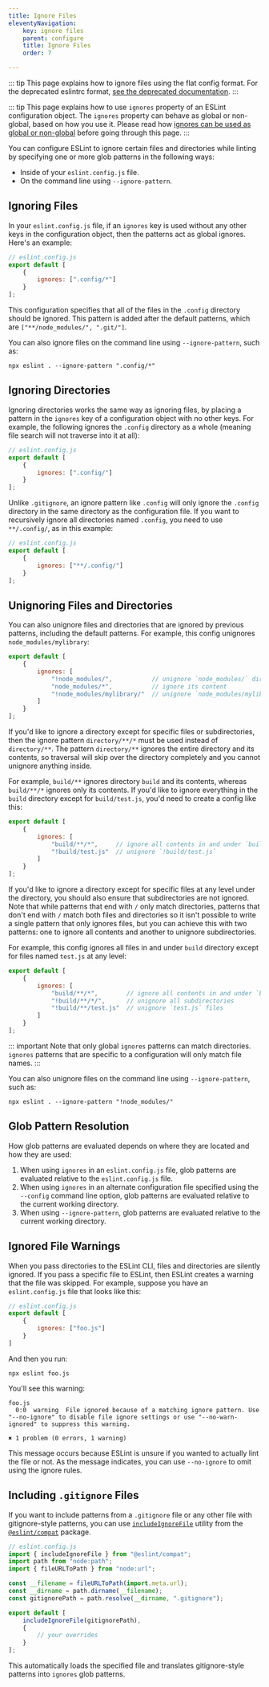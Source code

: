 ```yaml
---
title: Ignore Files
eleventyNavigation:
    key: ignore files
    parent: configure
    title: Ignore Files
    order: 7

---
```


::: tip
This page explains how to ignore files using the flat config format. For the deprecated eslintrc format, [see the deprecated documentation](ignore-deprecated).
:::

::: tip
This page explains how to use `ignores` property of an ESLint configuration object. The `ignores` property can behave as global or non-global, based on how you use it. Please read how [ignores can be used as global or non-global](configuration-files#globally-ignoring-files-with-ignores) before going through this page.
:::

You can configure ESLint to ignore certain files and directories while linting by specifying one or more glob patterns in the following ways:

* Inside of your `eslint.config.js` file.
* On the command line using `--ignore-pattern`.

## Ignoring Files

In your `eslint.config.js` file, if an `ignores` key is used without any other keys in the configuration object, then the patterns act as global ignores. Here's an example:

```js
// eslint.config.js
export default [
    {
        ignores: [".config/*"]
    }
];
```

This configuration specifies that all of the files in the `.config` directory should be ignored. This pattern is added after the default patterns, which are `["**/node_modules/", ".git/"]`.

You can also ignore files on the command line using `--ignore-pattern`, such as:

```shell
npx eslint . --ignore-pattern ".config/*"
```

## Ignoring Directories

Ignoring directories works the same way as ignoring files, by placing a pattern in the `ignores` key of a configuration object with no other keys. For example, the following ignores the `.config` directory as a whole (meaning file search will not traverse into it at all):

```js
// eslint.config.js
export default [
    {
        ignores: [".config/"]
    }
];
```

Unlike `.gitignore`, an ignore pattern like `.config` will only ignore the `.config` directory in the same directory as the configuration file. If you want to recursively ignore all directories named `.config`, you need to use `**/.config/`, as in this example:

```js
// eslint.config.js
export default [
    {
        ignores: ["**/.config/"]
    }
];
```

## Unignoring Files and Directories

You can also unignore files and directories that are ignored by previous patterns, including the default patterns. For example, this config unignores `node_modules/mylibrary`:

```js
export default [
    {
        ignores: [
            "!node_modules/",           // unignore `node_modules/` directory
            "node_modules/*",           // ignore its content
            "!node_modules/mylibrary/"  // unignore `node_modules/mylibrary` directory
        ]
    }
];
```

If you'd like to ignore a directory except for specific files or subdirectories, then the ignore pattern `directory/**/*` must be used instead of `directory/**`. The pattern `directory/**` ignores the entire directory and its contents, so traversal will skip over the directory completely and you cannot unignore anything inside.

For example,  `build/**` ignores directory `build` and its contents, whereas `build/**/*` ignores only its contents. If you'd like to ignore everything in the `build` directory except for `build/test.js`, you'd need to create a config like this:

```js
export default [
    {
        ignores: [
            "build/**/*",     // ignore all contents in and under `build/` directory but not the `build/` directory itself
            "!build/test.js"  // unignore `!build/test.js`
        ]
    }
];
```

If you'd like to ignore a directory except for specific files at any level under the directory, you should also ensure that subdirectories are not ignored. Note that while patterns that end with `/` only match directories, patterns that don't end with `/` match both files and directories so it isn't possible to write a single pattern that only ignores files, but you can achieve this with two patterns: one to ignore all contents and another to unignore subdirectories.

For example, this config ignores all files in and under `build` directory except for files named `test.js` at any level:

```js
export default [
    {
        ignores: [
            "build/**/*",        // ignore all contents in and under `build/` directory but not the `build/` directory itself
            "!build/**/*/",      // unignore all subdirectories
            "!build/**/test.js"  // unignore `test.js` files
        ]
    }
];
```

::: important
Note that only global `ignores` patterns can match directories.
`ignores` patterns that are specific to a configuration will only match file names.
:::

You can also unignore files on the command line using `--ignore-pattern`, such as:

```shell
npx eslint . --ignore-pattern "!node_modules/"
```

## Glob Pattern Resolution

How glob patterns are evaluated depends on where they are located and how they are used:

1. When using `ignores` in an `eslint.config.js` file, glob patterns are evaluated relative to the `eslint.config.js` file.
1. When using `ignores` in an alternate configuration file specified using the `--config` command line option, glob patterns are evaluated relative to the current working directory.
1. When using `--ignore-pattern`, glob patterns are evaluated relative to the current working directory.

## Ignored File Warnings

When you pass directories to the ESLint CLI, files and directories are silently ignored. If you pass a specific file to ESLint, then ESLint creates a warning that the file was skipped. For example, suppose you have an `eslint.config.js` file that looks like this:

```js
// eslint.config.js
export default [
    {
        ignores: ["foo.js"]
    }
]
```

And then you run:

```shell
npx eslint foo.js
```

You'll see this warning:

```text
foo.js
  0:0  warning  File ignored because of a matching ignore pattern. Use "--no-ignore" to disable file ignore settings or use "--no-warn-ignored" to suppress this warning.

✖ 1 problem (0 errors, 1 warning)
```

This message occurs because ESLint is unsure if you wanted to actually lint the file or not. As the message indicates, you can use `--no-ignore` to omit using the ignore rules.

## Including `.gitignore` Files

If you want to include patterns from a `.gitignore` file or any other file with gitignore-style patterns, you can use [`includeIgnoreFile`](https://github.com/eslint/rewrite/tree/main/packages/compat#including-ignore-files) utility from the [`@eslint/compat`](https://www.npmjs.com/package/@eslint/compat) package.

```js
// eslint.config.js
import { includeIgnoreFile } from "@eslint/compat";
import path from "node:path";
import { fileURLToPath } from "node:url";

const __filename = fileURLToPath(import.meta.url);
const __dirname = path.dirname(__filename);
const gitignorePath = path.resolve(__dirname, ".gitignore");

export default [
    includeIgnoreFile(gitignorePath),
    {
        // your overrides
    }
];
```

This automatically loads the specified file and translates gitignore-style patterns into `ignores` glob patterns.
